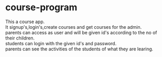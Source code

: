 # course-program
 This a course app.  
 It signup's,login's,create courses and get courses for the admin.  
 parents can access as user and will be given id's according to the no of their children.  
 students can login with the given id's and password.  
 parents can see the activities of the students of what they are learing.   
